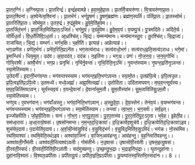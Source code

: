 

  
प्रा॒तर॒ग्निं। अ॒ग्निम्प्रा॒तः। प्रा॒तरिन्द्रं॑। इन्द्रं॑हवामहे। ह॒वा॒म॒हे॒प्रा॒तः। प्रा॒तर्मि॒त्रावरु॑णा। मि॒त्रावरु॑णाप्रा॒तः। प्रा॒तर॒श्विना॑। अ॒श्वेनेत्य॒श्विना॑।। प्रा॒तर्भगं॑। भगं॑पू॒षणं॑। पू॒षणं॒ब्रह्म॑णः। ब्रह्म॑ण॒स्पतिं॑। पतिं॑प्रा॒तः। प्रा॒तस्सोमं॑। प्रा॒तरिति॑प्रा॒तः। सोम॑मु॒त। उ॒तरु॒द्रं। रु॒द्रंहु॑वेम। हु॒वे॒मे॒ति॑हुवेम।।  
प्रा॒तर्जितं॒भगं॑। प्रा॒त॒र्जित॒मिति॑प्रा॒तः॒ऽजितं॑। भग॑मु॒ग्रं। उ॒ग्रंहु॑वेम। हु॒वे॒म॒व॒यं। व॒यम्पु॒त्रं। पु॒त्रमदि॑तेः। अदि॑ते॒र्यः। योर्वि॑ध॒र्ता। वि॒ध॒र्तेति॑वि॒ऽध॒र्ता।। आ॒ध्रश्चि॑त्। चि॒द्यं। यम्मन्य॑मानः। मन्य॑मानस्तु॒रः। तु॒रश्चि॑त्। चि॒द्राजा॑। राजा॑चित्। चि॒द्यं। यम्भगं॑। भगं॑भ॒क्षि। भ॒क्षीति॑। इत्याह॑। आहेत्याह॑।।  
भगः॒प्रणे॑तः। प्रणॆ॑त॒र्भगः॑। प्रने॑त॒रिति॒प्रऽने॑तः। भग॒सत्य॑राधः। सत्य॑राधो॒भगं॑। सत्य॑राध॒इति॒सत्य॑ऽराधः। भगे॒मां। इ॒मान्धियं॑। धिय॒मुत्। उद॑व। अ॒वा॒दद॑त्। दद॑न्नः। न॒इति॑नः।। भगः॒प्र। प्रणः॑। नो॒ज॒न॒य॒। ज॒न॒य॒गोभिः॑। गोभि॒रश्वैः॑। अश्वै॒र्भगः॑। भग॒प्र। प्रनृभिः॑। नृभि॑र्नृ॒वन्तः॑। नृभि॒रिति॒नृऽभिः॑। नृ॒वन्त॑स्याम। नृ॒वन्त॒इति॑नृ॒ऽवन्तः॑। स्या॒मेति॑स्याम।।  
उ॒तेदनीं॑। इ॒दानीं॒भग॑वन्तः। भग॑वन्तस्स्याम। भग॑वन्त॒इति॒भग॑ऽवन्तः। स्या॒मो॒त। उ॒तप्र॑पि॒त्वे। प्र॒पि॒त्वउ॒त। प्र॒पि॒त्वइति॑प्र॒ऽपि॒त्वे। उ॒तमध्ये॑। मध्ये॒अह्नां॑। अह्ना॒मित्यह्नां॑।। उ॒तोदि॑ता। उदि॑तामघवन्। म॒घ॒व॒न्त्सूर्य॑स्य। म॒घ॒व॒न्निति॑मघऽवन्। सूर्य॑स्यव॒यं। व॒यन्दे॒वानां॑। दे॒वानां॑सुम॒तौ। सु॒म॒तौस्या॑म। सु॒म॒ताविति॑सु॒ऽम॒तौ। स्या॒मेति॑स्याम।।  
भग॑ए॒व। ए॒वभग॑वान्। भग॑वाँअस्तु। भग॑वा॒निति॒भग॑ऽवान्। अ॒स्तु॒दे॒वाः॒। दे॒वा॒स्तेन॑। तेन॑व॒यं। व॒यम्भग॑वन्तः। भग॑वन्तस्स्याम। भग॑वन्त॒इति॒भग॑ऽवन्तः। स्या॒मेति॑स्याम।। तन्त्वा॑। त्वा॒भ॒ग॒। भ॒ग॒सर्वः॑। सर्व॒इत्। इज्जो॑हवीति। जो॒ह॒वी॒तिसः। सनः॑। नो॒भ॒ग॒। भ॒ग॒पु॒र॒ए॒ता। पु॒र॒ए॒ताभ॑व। पु॒र॒ए॒तेति॑पु॒रः॒ऽए॒ता। भ॒वे॒ह। इ॒हेती॒ह।।  
सम॑ध्व॒रायः॑। अ॒ध्व॒रायो॒षसः॑। उ॒षसो॑नमन्त। न॒म॒न्त॒द॒धि॒क्रावा॑। द॒धि॒क्रावे॑व॒शुच॑ये। द॒धि॒क्रावेति॑द॒धि॒क्रावा॑ऽइव। शुच॑येप॒दाय॑। प॒दायेति॑प॒दाय॑।। अ॒र्वा॒ची॒नंव॑सु॒विदं॑। व॒सु॒विदं॒भगं॑। व॒सु॒विद॒मिति॑व॒सु॒ऽविदं॑। भग॑न्नः। नो॒रथ॑मिव। रथ॑मि॒वाश्वाः॑। रथ॑मि॒वेति॒रथं॑ऽइव। अश्वा॑वा॒जिनः॑। वा॒जिन॒आव॑हन्तु। आव॑हन्तु। व॒ह॒न्त्विति॑वहन्तु।।  
अश्वा॑वती॒र्गोम॑तीः। अश्व॑वती॒रित्यश्व॑ऽवतीः। गोम॑तीर्नः। न॒उ॒षासः॑। उ॒षासो॑वी॒रव॑तीः। उ॒षस॒इत्यु॒षसः॑। वी॒रव॑ती॒स्सदं॑। वी॒रव॑ती॒रिति॑वी॒रऽव॑तीः। सद॑मुच्छन्तु। उ॒च्छ॒न्तु॒भ॒द्राः। भ॒द्राइति॑भ॒द्राः।। घृ॒तन्दुहा॑नाः। दुहा॑नावि॒श्वतः॑। वि॒श्वतः॒प्रपी॑ताः। प्रपी॑तायू॒यं। प्रपी॑ता॒इति॒प्रऽपी॑ताः। यू॒यम्पा॑तस्व॒स्तिभि॒स्सदा॑नः।। 8 ।।  
